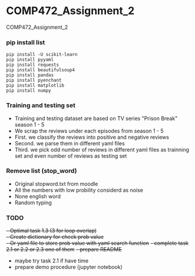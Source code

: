 # COMP472_Assignment_2
COMP472_Assignment_2

### pip install list
```
pip install -U scikit-learn
pip install pyyaml
pip install requests
pip install beautifulsoup4
pip install pandas
pip install pyenchant
pip install matplotlib
pip install numpy
```

### Training and testing set
- Training and testing dataset are based on TV series "Prison Break" season 1 - 5
- We scrap the reviews under each episodes from season 1 - 5
- First. we classify the reviews into positive and negative reviews
- Second. we parse them in different yaml files
- Third. we pick odd number of reviews in different yaml files as trainning set and even number of reviews as testing set

### Remove list (stop_word)
- Original stopword.txt from moodle
- All the numbers with low probility considerd as noise
- None english word
- Random typing

### TODO
~~- Optimal task 1.3 (3 for loop overlap)~~  
~~- Create dictionary for check prob value~~  
~~- Or yaml file to store prob value with yaml search function~~
~~- complete task 2.1 or 2.2 or 2.3 one of them~~
~~- prepare README~~
- maybe try task 2.1 if have time
- prepare demo procedure (jupyter notebook)